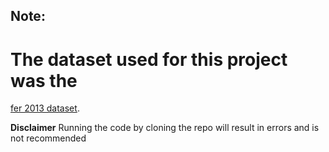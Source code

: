 ## Note:

# The dataset used for this project was the 
[fer 2013 dataset]([http://www.google.com](https://www.kaggle.com/datasets/msambare/fer2013) "kaggle").

**Disclaimer** Running the code by cloning the repo will result in errors and is not recommended
